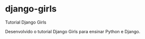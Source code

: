 # django-girls
Tutorial Django Girls

Desenvolvido o tutorial Django Girls para ensinar Python e Django.